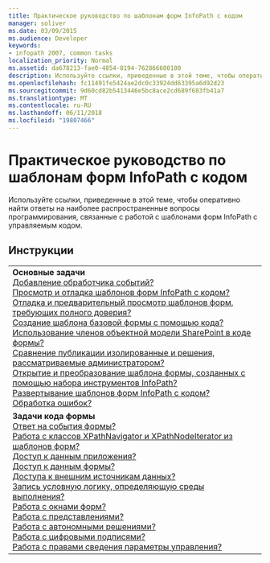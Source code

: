 ```yaml
---
title: Практическое руководство по шаблонам форм InfoPath с кодом
manager: soliver
ms.date: 03/09/2015
ms.audience: Developer
keywords:
- infopath 2007, common tasks
localization_priority: Normal
ms.assetid: da678213-fae0-4854-8194-762866600100
description: Используйте ссылки, приведенные в этой теме, чтобы оперативно найти ответы на наиболее распространенные вопросы программирования, связанные с работой с шаблонами форм InfoPath с управляемым кодом.
ms.openlocfilehash: fc11491fe5424ae2dc0c33924dd63395a6d92d23
ms.sourcegitcommit: 9d60cd82b5413446e5bc8ace2cd689f683fb41a7
ms.translationtype: MT
ms.contentlocale: ru-RU
ms.lasthandoff: 06/11/2018
ms.locfileid: "19807466"
---
```

# <a name="how-do-iin-infopath-form-templates-with-code"></a>Практическое руководство по шаблонам форм InfoPath с кодом

Используйте ссылки, приведенные в этой теме, чтобы оперативно найти ответы на наиболее распространенные вопросы программирования, связанные с работой с шаблонами форм InfoPath с управляемым кодом.
  
## <a name="how-do-i"></a>Инструкции

||
|:-----|
|**Основные задачи** <br/> [Добавление обработчика событий?](how-to-add-an-event-handler.md) <br/> [Просмотр и отладка шаблонов форм InfoPath с кодом?](how-to-preview-and-debug-infopath-form-templates-with-code.md) <br/> [Отладка и предварительный просмотр шаблонов форм, требующих полного доверия?](how-to-preview-and-debug-form-templates-that-require-full-trust.md) <br/> [Создание шаблона базовой формы с помощью кода?](walkthrough-creating-a-basic-form-template-with-code.md) <br/> [Использование членов объектной модели SharePoint в коде формы?](how-to-use-sharepoint-object-model-members.md) <br/> [Сравнение публикации изолированные и решения, рассматриваемые администратором?](publishing-forms-with-code.md) <br/> [Открытие и преобразование шаблона формы, созданных с помощью набора инструментов InfoPath?](how-to-open-or-convert-a-form-template-created-with-the-infopath-toolkit.md) <br/> [Развертывание шаблонов форм InfoPath с кодом?](how-to-deploy-infopath-form-templates-with-code.md) <br/> [Обработка ошибок?](how-to-handle-errors.md) <br/> |
|**Задачи кода формы** <br/> [Ответ на события формы?](how-to-respond-to-form-events.md) <br/> [Работа с классов XPathNavigator и XPathNodeIterator из шаблонов форм?](how-to-work-with-the-xpathnavigator-and-xpathnodeiterator-classes.md) <br/> [Доступ к данным приложения?](how-to-access-application-data.md) <br/> [Доступ к данным формы?](how-to-access-form-data.md) <br/> [Доступа к внешним источникам данных?](how-to-access-external-data-sources.md) <br/> [Запись условную логику, определяющую среды выполнения?](how-to-write-conditional-logic-that-determines-the-run-time-environment.md) <br/> [Работа с окнами форм?](how-to-work-with-form-windows.md) <br/> [Работа с представлениями?](how-to-work-with-views.md) <br/> [Работа с автономными решениями?](how-to-work-with-offline-solutions.md) <br/> [Работа с цифровыми подписями?](how-to-work-with-digital-signatures.md) <br/> [Работа с правами сведения параметры управления?](how-to-work-with-information-rights-management-settings.md) <br/> |
   

